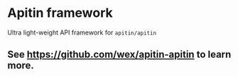 # Apitin framework

Ultra light-weight API framework for `apitin/apitin`

## See https://github.com/wex/apitin-apitin to learn more.